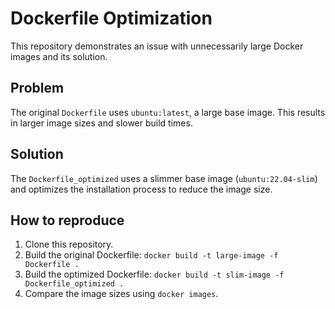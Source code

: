 # Dockerfile Optimization
This repository demonstrates an issue with unnecessarily large Docker images and its solution.

## Problem
The original `Dockerfile` uses `ubuntu:latest`, a large base image. This results in larger image sizes and slower build times.

## Solution
The `Dockerfile_optimized` uses a slimmer base image (`ubuntu:22.04-slim`) and optimizes the installation process to reduce the image size.

## How to reproduce
1. Clone this repository.
2. Build the original Dockerfile: `docker build -t large-image -f Dockerfile .`
3. Build the optimized Dockerfile: `docker build -t slim-image -f Dockerfile_optimized .`
4. Compare the image sizes using `docker images`.